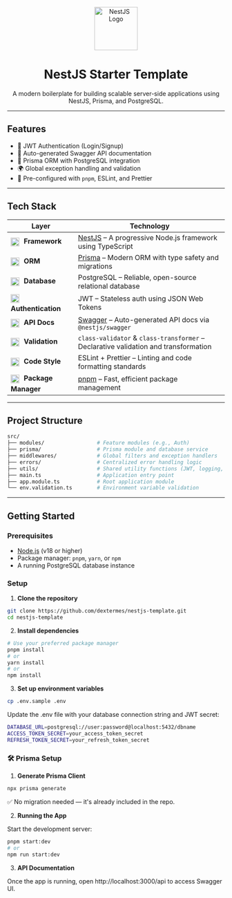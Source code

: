 <p align="center">
  <a href="https://nestjs.com/" target="_blank">
    <img src="https://nestjs.com/img/logo-small.svg" width="100" alt="NestJS Logo" />
  </a>
</p>
<h1 align="center">NestJS Starter Template</h1>
<p align="center">
  A modern boilerplate for building scalable server-side applications using NestJS, Prisma, and PostgreSQL.
</p>

---

## Features

- 🔐 JWT Authentication (Login/Signup)
- 📘 Auto-generated Swagger API documentation
- 🧩 Prisma ORM with PostgreSQL integration
- 🌍 Global exception handling and validation
- 🎯 Pre-configured with `pnpm`, ESLint, and Prettier

---

## Tech Stack

| Layer                                                                                                                                                                             | Technology                                                                          |
| --------------------------------------------------------------------------------------------------------------------------------------------------------------------------------- | ----------------------------------------------------------------------------------- |
| <img src="https://nestjs.com/img/logo-small.svg" width="20" style="vertical-align: middle; padding:3px 6px 3px 0" /> **Framework**                                                | [NestJS](https://nestjs.com) – A progressive Node.js framework using TypeScript     |
| <img src="https://cdn.brandfetch.io/idBBE3_R9e/idI_xi9A1U.svg?c=1dxbfHSJFAPEGdCLU4o5B" width="20" style="vertical-align: middle; padding:3px 6px 3px 0" /> **ORM**                | [Prisma](https://www.prisma.io) – Modern ORM with type safety and migrations        |
| <img src="https://cdn.jsdelivr.net/gh/devicons/devicon/icons/postgresql/postgresql-original.svg" width="20" style="vertical-align: middle; padding:3px 6px 3px 0" /> **Database** | PostgreSQL – Reliable, open-source relational database                              |
| <img src="https://www.svgrepo.com/show/330754/jsonwebtokens.svg" width="20" style="vertical-align: middle; padding:3px 6px 3px 0" /> **Authentication**                           | JWT – Stateless auth using JSON Web Tokens                                          |
| <img src="https://www.svgrepo.com/show/306821/swagger.svg" width="20" style="vertical-align: middle; padding:3px 6px 3px 0" /> **API Docs**                                       | [Swagger](https://swagger.io) – Auto-generated API docs via `@nestjs/swagger`       |
| <img src="https://www.svgrepo.com/show/246336/tick-success.svg" width="20" style="vertical-align: middle; padding:3px 6px 3px 0" /> **Validation**                                | `class-validator` & `class-transformer` – Declarative validation and transformation |
| <img src="https://www.svgrepo.com/show/354208/prettier.svg" width="20" style="vertical-align: middle; padding:3px 6px 3px 0" /> **Code Style**                                    | ESLint + Prettier – Linting and code formatting standards                           |
| <img src="https://www.svgrepo.com/show/373984/pnpm.svg" width="20" style="vertical-align: middle; padding:3px 6px 3px 0" /> **Package Manager**                                   | [pnpm](https://pnpm.io) – Fast, efficient package management                        |

---

## Project Structure

```bash
src/
├── modules/                 # Feature modules (e.g., Auth)
├── prisma/                  # Prisma module and database service
├── middlewares/             # Global filters and exception handlers
├── errors/                  # Centralized error handling logic
├── utils/                   # Shared utility functions (JWT, logging, etc.)
├── main.ts                  # Application entry point
├── app.module.ts            # Root application module
└── env.validation.ts        # Environment variable validation
```

---

## Getting Started

### Prerequisites

- [Node.js](https://nodejs.org) (v18 or higher)
- Package manager: `pnpm`, `yarn`, or `npm`
- A running PostgreSQL database instance

### Setup

1. **Clone the repository**

```bash
git clone https://github.com/dextermes/nestjs-template.git
cd nestjs-template
```

2. **Install dependencies**

```bash
# Use your preferred package manager
pnpm install
# or
yarn install
# or
npm install
```

3. **Set up environment variables**

```bash
cp .env.sample .env
```

Update the .env file with your database connection string and JWT secret:

```bash
DATABASE_URL=postgresql://user:password@localhost:5432/dbname
ACCESS_TOKEN_SECRET=your_access_token_secret
REFRESH_TOKEN_SECRET=your_refresh_token_secret
```

### 🛠️ Prisma Setup

1. **Generate Prisma Client**

```bash
npx prisma generate
```

✅ No migration needed — it's already included in the repo.

2. **Running the App**

Start the development server:

```bash
pnpm start:dev
# or
npm run start:dev
```

3. **API Documentation**

Once the app is running, open http://localhost:3000/api to access Swagger UI.
